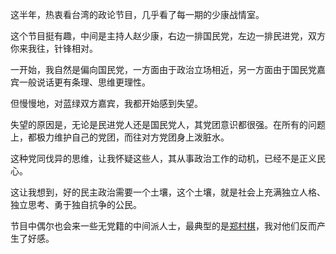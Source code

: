 这半年，热衷看台湾的政论节目，几乎看了每一期的少康战情室。

这个节目挺有趣，中间是主持人赵少康，右边一排国民党，左边一排民进党，双方你来我往，针锋相对。

一开始，我自然是偏向国民党，一方面由于政治立场相近，另一方面由于国民党嘉宾一般说话更有条理、思维更理性。

但慢慢地，对蓝绿双方嘉宾，我都开始感到失望。

失望的原因是，无论是民进党人还是国民党人，其党团意识都很强。在所有的问题上，都极力维护自己的党团，而往对方党团身上泼脏水。

这种党同伐异的思维，让我怀疑这些人，其从事政治工作的动机，已经不是正义民心。

这让我想到，好的民主政治需要一个土壤，这个土壤，就是社会上充满独立人格、独立思考、勇于独自抗争的公民。

节目中偶尔也会来一些无党籍的中间派人士，最典型的是[郑村棋](https://zh.wikipedia.org/wiki/%E9%84%AD%E6%9D%91%E6%A3%8B)，我对他们反而产生了好感。
